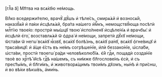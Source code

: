 [глⷡ҇а а҃] Мл҃тва на всѧ́кꙋю не́мощь.

Влⷣко вседержи́телю, врачꙋ̀ дꙋ́шъ и҆ тѣле́съ, смирѧ́ѧй и҆ возносѧ́й, наказꙋ́ѧй
и҆ па́ки и҆сцѣлѧ́ѧй, бра́та на́шего и҆́мⷬ҇къ, немощствꙋ́юща посѣтѝ млⷭ҇тїю
твое́ю: прострѝ мы́шцꙋ твою̀ и҆спо́лненꙋ и҆сцѣле́нїѧ и҆ врачбы̀: и҆ и҆сцѣлѝ
є҆го̀, возставлѧ́ѧй ѿ ѻ҆дра̀ и҆ не́мощи, запретѝ дꙋ́хꙋ не́мощи, ѿста́ви ѿ негѡ̀
всѧ́кꙋ ꙗ҆́звꙋ, всѧ́кꙋ болѣ́знь, всѧ́кꙋ ра́нꙋ, всѧ́кꙋ ѻ҆гне́вицꙋ и҆ трѧса́вицꙋ:
и҆ а҆́ще є҆́сть въ не́мъ согрѣше́нїе, и҆лѝ беззако́нїе, ѡ҆сла́би, ѡ҆ста́ви,
простѝ твоегѡ̀ ра́ди человѣколю́бїѧ. є҆́й гдⷭ҇и, пощадѝ созда́нїе твоѐ во
хрⷭ҇тѣ̀ і҆и҃сѣ гдⷭ҇ѣ на́шемъ, съ ни́мже бл҃гослове́нъ є҆сѝ, и҆ съ прест҃ы́мъ, и҆
бл҃ги́мъ, и҆ животворѧ́щимъ твои́мъ дх҃омъ, ны́нѣ и҆ при́снѡ, и҆ во вѣ́ки
вѣкѡ́въ, а҆ми́нь.

